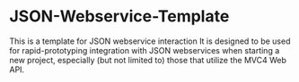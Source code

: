 JSON-Webservice-Template
========================

This is a template for JSON webservice interaction It is designed to be used for rapid-prototyping integration with JSON webservices when starting a new project, especially (but not limited to) those that utilize the MVC4 Web API.

